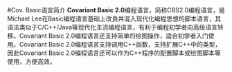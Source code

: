 #Cov. Basic语言简介
**Covariant Basic 2.0**编程语言，简称CBS2.0编程语言，是Michael Lee在Basic编程语言基础上改良并混入现代化编程思想的脚本语言，其语法类似于C/C++/Java等现代化主流编程语言，有利于编程初学者向高级语言转移。Covariant Basic 2.0编程语言还支持简单的绘图操作，适合初学者入门使用。Covariant Basic 2.0编程语言支持调用C++函数，支持扩展C++中的类型，因此Covariant Basic 2.0编程语言还可以作为C++程序的配置脚本或绘图脚本等使用，方便高效。
